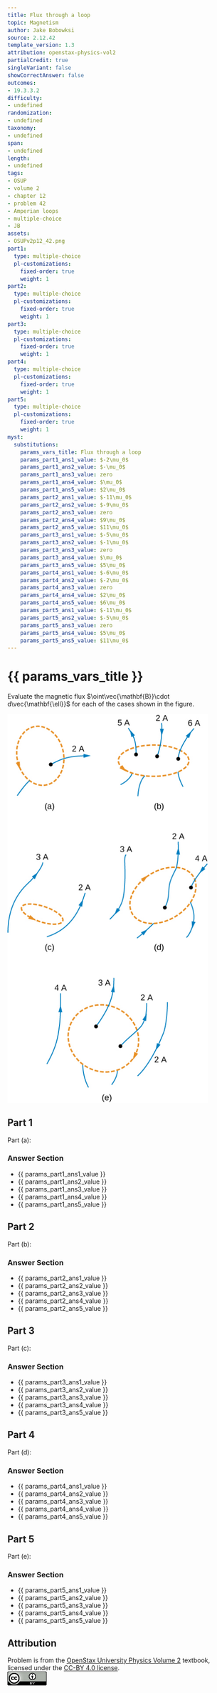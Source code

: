 ```yaml
---
title: Flux through a loop
topic: Magnetism
author: Jake Bobowksi
source: 2.12.42
template_version: 1.3
attribution: openstax-physics-vol2
partialCredit: true
singleVariant: false
showCorrectAnswer: false
outcomes:
- 19.3.3.2
difficulty:
- undefined
randomization:
- undefined
taxonomy:
- undefined
span:
- undefined
length:
- undefined
tags:
- OSUP
- volume 2
- chapter 12
- problem 42
- Amperian loops
- multiple-choice
- JB
assets:
- OSUPv2p12_42.png
part1:
  type: multiple-choice
  pl-customizations:
    fixed-order: true
    weight: 1
part2:
  type: multiple-choice
  pl-customizations:
    fixed-order: true
    weight: 1
part3:
  type: multiple-choice
  pl-customizations:
    fixed-order: true
    weight: 1
part4:
  type: multiple-choice
  pl-customizations:
    fixed-order: true
    weight: 1
part5:
  type: multiple-choice
  pl-customizations:
    fixed-order: true
    weight: 1
myst:
  substitutions:
    params_vars_title: Flux through a loop
    params_part1_ans1_value: $-2\mu_0$
    params_part1_ans2_value: $-\mu_0$
    params_part1_ans3_value: zero
    params_part1_ans4_value: $\mu_0$
    params_part1_ans5_value: $2\mu_0$
    params_part2_ans1_value: $-11\mu_0$
    params_part2_ans2_value: $-9\mu_0$
    params_part2_ans3_value: zero
    params_part2_ans4_value: $9\mu_0$
    params_part2_ans5_value: $11\mu_0$
    params_part3_ans1_value: $-5\mu_0$
    params_part3_ans2_value: $-1\mu_0$
    params_part3_ans3_value: zero
    params_part3_ans4_value: $\mu_0$
    params_part3_ans5_value: $5\mu_0$
    params_part4_ans1_value: $-6\mu_0$
    params_part4_ans2_value: $-2\mu_0$
    params_part4_ans3_value: zero
    params_part4_ans4_value: $2\mu_0$
    params_part4_ans5_value: $6\mu_0$
    params_part5_ans1_value: $-11\mu_0$
    params_part5_ans2_value: $-5\mu_0$
    params_part5_ans3_value: zero
    params_part5_ans4_value: $5\mu_0$
    params_part5_ans5_value: $11\mu_0$
---
```

# {{ params_vars_title }}
Evaluate the magnetic flux $\oint\vec{\mathbf{B}}\cdot d\vec{\mathbf{\ell}}$ for each of the cases shown in the figure.

<img src="OSUPv2p12_42.png" width=450 alt="Various Amperian loops threaded by currents">
<p></p>

## Part 1

Part (a):

### Answer Section

- {{ params_part1_ans1_value }}
- {{ params_part1_ans2_value }}
- {{ params_part1_ans3_value }}
- {{ params_part1_ans4_value }}
- {{ params_part1_ans5_value }}

## Part 2

Part (b):

### Answer Section

- {{ params_part2_ans1_value }}
- {{ params_part2_ans2_value }}
- {{ params_part2_ans3_value }}
- {{ params_part2_ans4_value }}
- {{ params_part2_ans5_value }}

## Part 3

Part (c):

### Answer Section

- {{ params_part3_ans1_value }}
- {{ params_part3_ans2_value }}
- {{ params_part3_ans3_value }}
- {{ params_part3_ans4_value }}
- {{ params_part3_ans5_value }}

## Part 4

Part (d):

### Answer Section

- {{ params_part4_ans1_value }}
- {{ params_part4_ans2_value }}
- {{ params_part4_ans3_value }}
- {{ params_part4_ans4_value }}
- {{ params_part4_ans5_value }}

## Part 5

Part (e):

### Answer Section

- {{ params_part5_ans1_value }}
- {{ params_part5_ans2_value }}
- {{ params_part5_ans3_value }}
- {{ params_part5_ans4_value }}
- {{ params_part5_ans5_value }}

## Attribution

Problem is from the [OpenStax University Physics Volume 2](https://openstax.org/details/books/university-physics-volume-2) textbook, licensed under the [CC-BY 4.0 license](https://creativecommons.org/licenses/by/4.0/).<br>![Image representing the Creative Commons 4.0 BY license.](https://raw.githubusercontent.com/firasm/bits/master/by.png)